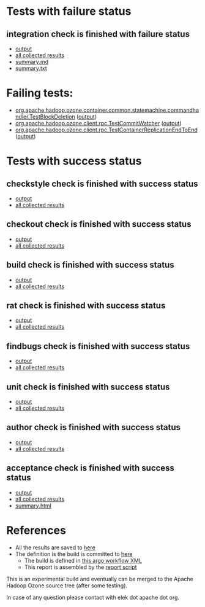 # Tests with failure status

## integration check is finished with failure status

   * [output](https://raw.githubusercontent.com/elek/ozone-ci/master/trunk/trunk-nightly-20190918-qrmtq/integration/output.log)
   * [all collected results](https://github.com/elek/ozone-ci/tree/master/trunk/trunk-nightly-20190918-qrmtq/integration)
   * [summary.md](https://github.com/elek/ozone-ci/tree/master/trunk/trunk-nightly-20190918-qrmtq/integration/summary.md)
   * [summary.txt](https://github.com/elek/ozone-ci/tree/master/trunk/trunk-nightly-20190918-qrmtq/integration/summary.txt)

# Failing tests: 

 * [org.apache.hadoop.ozone.container.common.statemachine.commandhandler.TestBlockDeletion](hadoop-ozone/integration-test/org.apache.hadoop.ozone.container.common.statemachine.commandhandler.TestBlockDeletion.txt) ([output](hadoop-ozone/integration-test/org.apache.hadoop.ozone.container.common.statemachine.commandhandler.TestBlockDeletion-output.txt/))
 * [org.apache.hadoop.ozone.client.rpc.TestCommitWatcher](hadoop-ozone/integration-test/org.apache.hadoop.ozone.client.rpc.TestCommitWatcher.txt) ([output](hadoop-ozone/integration-test/org.apache.hadoop.ozone.client.rpc.TestCommitWatcher-output.txt/))
 * [org.apache.hadoop.ozone.client.rpc.TestContainerReplicationEndToEnd](hadoop-ozone/integration-test/org.apache.hadoop.ozone.client.rpc.TestContainerReplicationEndToEnd.txt) ([output](hadoop-ozone/integration-test/org.apache.hadoop.ozone.client.rpc.TestContainerReplicationEndToEnd-output.txt/))


# Tests with success status

## checkstyle check is finished with success status

   * [output](https://raw.githubusercontent.com/elek/ozone-ci/master/trunk/trunk-nightly-20190918-qrmtq/checkstyle/output.log)
   * [all collected results](https://github.com/elek/ozone-ci/tree/master/trunk/trunk-nightly-20190918-qrmtq/checkstyle)


## checkout check is finished with success status

   * [output](https://raw.githubusercontent.com/elek/ozone-ci/master/trunk/trunk-nightly-20190918-qrmtq/checkout/output.log)
   * [all collected results](https://github.com/elek/ozone-ci/tree/master/trunk/trunk-nightly-20190918-qrmtq/checkout)


## build check is finished with success status

   * [output](https://raw.githubusercontent.com/elek/ozone-ci/master/trunk/trunk-nightly-20190918-qrmtq/build/output.log)
   * [all collected results](https://github.com/elek/ozone-ci/tree/master/trunk/trunk-nightly-20190918-qrmtq/build)


## rat check is finished with success status

   * [output](https://raw.githubusercontent.com/elek/ozone-ci/master/trunk/trunk-nightly-20190918-qrmtq/rat/output.log)
   * [all collected results](https://github.com/elek/ozone-ci/tree/master/trunk/trunk-nightly-20190918-qrmtq/rat)


## findbugs check is finished with success status

   * [output](https://raw.githubusercontent.com/elek/ozone-ci/master/trunk/trunk-nightly-20190918-qrmtq/findbugs/output.log)
   * [all collected results](https://github.com/elek/ozone-ci/tree/master/trunk/trunk-nightly-20190918-qrmtq/findbugs)


## unit check is finished with success status

   * [output](https://raw.githubusercontent.com/elek/ozone-ci/master/trunk/trunk-nightly-20190918-qrmtq/unit/output.log)
   * [all collected results](https://github.com/elek/ozone-ci/tree/master/trunk/trunk-nightly-20190918-qrmtq/unit)


## author check is finished with success status

   * [output](https://raw.githubusercontent.com/elek/ozone-ci/master/trunk/trunk-nightly-20190918-qrmtq/author/output.log)
   * [all collected results](https://github.com/elek/ozone-ci/tree/master/trunk/trunk-nightly-20190918-qrmtq/author)


## acceptance check is finished with success status

   * [output](https://raw.githubusercontent.com/elek/ozone-ci/master/trunk/trunk-nightly-20190918-qrmtq/acceptance/output.log)
   * [all collected results](https://github.com/elek/ozone-ci/tree/master/trunk/trunk-nightly-20190918-qrmtq/acceptance)
   * [summary.html](https://elek.github.io/ozone-ci/trunk/trunk-nightly-20190918-qrmtq/acceptance/summary.html)




# References

 * All the results are saved to [here](https://github.com/elek/ozone-ci/tree/master/trunk/trunk-nightly-20190918-qrmtq/)
 * The definition is the build is committed to [here](https://github.com/elek/argo-ozone)
    * The build is defined in [this argo workflow XML](https://github.com/elek/argo-ozone/blob/master/ozone-build.yaml)
    * This report is assembled by the [report script](https://github.com/elek/argo-ozone/blob/master/scripts/report.sh)

This is an experimental build and eventually can be merged to the Apache Hadoop Ozone source tree (after some testing).

In case of any question please contact with elek dot apache dot org.
